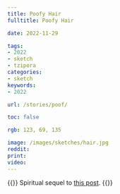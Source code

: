 ```yaml
---
title: Poofy Hair
fulltitle: Poofy Hair

date: 2022-11-29

tags: 
- 2022
- sketch
- tzipora
categories:
- sketch
keywords:
- 2022

url: /stories/poof/

toc: false

rgb: 123, 69, 135

image: /images/sketches/hair.jpg
reddit:
print:
video:
---
```

{{<hint caption>}}
Spiritual sequel to [this post](/stories/peace/).
{{</hint>}}